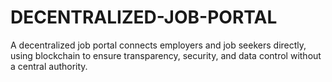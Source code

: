 # DECENTRALIZED-JOB-PORTAL
A decentralized job portal connects employers and job seekers directly, using blockchain to ensure transparency, security, and data control without a central authority.

